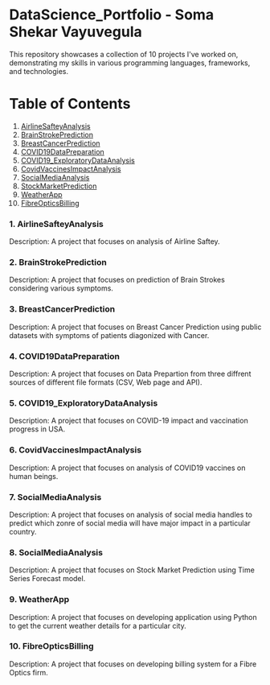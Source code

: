 # DataScience_Portfolio - Soma Shekar Vayuvegula

This repository showcases a collection of 10 projects I've worked on, demonstrating my skills in various programming languages, frameworks, and technologies.

# Table of Contents

1. [AirlineSafteyAnalysis](https://github.com/somas1986/DataScience_Portfolio/tree/main/AirlineSafteyAnalysis)
2. [BrainStrokePrediction](https://github.com/somas1986/DataScience_Portfolio/tree/main/BrainStrokePrediction)
3. [BreastCancerPrediction](https://github.com/somas1986/DataScience_Portfolio/tree/main/BreastCancerPrediction)
4. [COVID19DataPreparation](https://github.com/somas1986/DataScience_Portfolio/tree/main/COVID19DataPreparation)
5. [COVID19_ExploratoryDataAnalysis](https://github.com/somas1986/DataScience_Portfolio/tree/main/COVID19_ExploratoryDataAnalysis)
6. [CovidVaccinesImpactAnalysis](https://github.com/somas1986/DataScience_Portfolio/tree/main/CovidVaccinesImpactAnalysis)
7. [SocialMediaAnalysis](https://github.com/somas1986/DataScience_Portfolio/tree/main/SocialMediaAnalysis)
8. [StockMarketPrediction](https://github.com/somas1986/DataScience_Portfolio/tree/main/StockMarketPrediction)
9. [WeatherApp](https://github.com/somas1986/DataScience_Portfolio/blob/main/WeatherApp)
10. [FibreOpticsBilling](https://github.com/somas1986/DataScience_Portfolio/tree/main/FibreOpticsBilling)


### 1. AirlineSafteyAnalysis

Description: A project that focuses on analysis of Airline Saftey.

### 2. BrainStrokePrediction

Description: A project that focuses on prediction of Brain Strokes considering various symptoms.

### 3. BreastCancerPrediction

Description: A project that focuses on Breast Cancer Prediction using public datasets with symptoms of patients diagonized with Cancer.

### 4. COVID19DataPreparation

Description: A project that focuses on Data Prepartion from three diffrent sources of different file formats (CSV, Web page and API).

### 5. COVID19_ExploratoryDataAnalysis

Description: A project that focuses on COVID-19 impact and vaccination progress in USA.

### 6. CovidVaccinesImpactAnalysis

Description: A project that focuses on analysis of COVID19 vaccines on human beings.

### 7. SocialMediaAnalysis

Description: A project that focuses on analysis of social media handles to predict which zonre of social media will have major impact in a particular country.

### 8. SocialMediaAnalysis

Description: A project that focuses on Stock Market Prediction using Time Series Forecast model.

### 9. WeatherApp

Description: A project that focuses on developing application using Python to get the current weather details for a particular city.

### 10. FibreOpticsBilling

Description: A project that focuses on developing billing system for a Fibre Optics firm.
